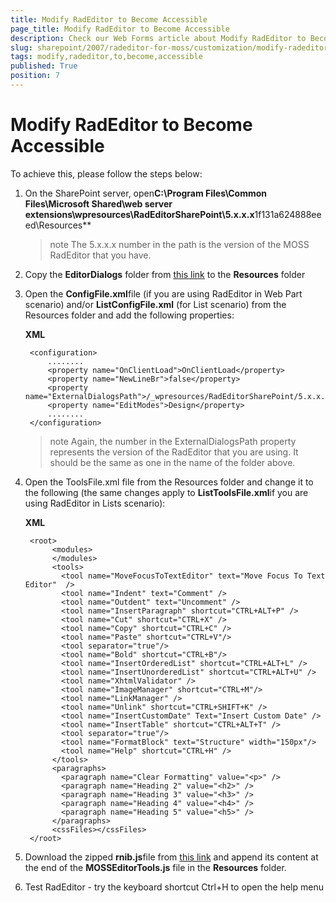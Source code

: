 ```yaml
---
title: Modify RadEditor to Become Accessible
page_title: Modify RadEditor to Become Accessible
description: Check our Web Forms article about Modify RadEditor to Become Accessible.
slug: sharepoint/2007/radeditor-for-moss/customization/modify-radeditor-to-become-accessible
tags: modify,radeditor,to,become,accessible
published: True
position: 7
---
```


# Modify RadEditor to Become Accessible

To achieve this, please follow the steps below:

1. On the SharePoint server, open**C:\Program Files\Common Files\Microsoft Shared\web server extensions\wpresources\RadEditorSharePoint\5.x.x.x**1f131a624888eeed\Resources**

	>note The 5.x.x.x number in the path is the version of the MOSS RadEditor that you have.

1. Copy the **EditorDialogs** folder from [this link](https://www.telerik.com/documents/EditorDialogs.zip) to the **Resources** folder

1. Open the **ConfigFile.xml**file (if you are using RadEditor in Web Part scenario) and/or **ListConfigFile.xml** (for List scenario) from the Resources folder and add the following properties:

	**XML**
	
	    <configuration>
	        ........
	        <property name="OnClientLoad">OnClientLoad</property>
	        <property name="NewLineBr">false</property>
	        <property name="ExternalDialogsPath">/_wpresources/RadEditorSharePoint/5.x.x.x**1f131a624888eeed/Resources/EditorDialogs/</property>
	        <property name="EditModes">Design</property>
	        ........
	    </configuration>

		
	>note Again, the number in the ExternalDialogsPath property represents the version of the RadEditor that you are using. It should be the same as one in the name of the folder above.


1. Open the ToolsFile.xml file from the Resources folder and change it to the following (the same changes apply to **ListToolsFile.xml**if you are using RadEditor in Lists scenario):

	**XML**
	
		<root>
			 <modules>
			 </modules>
			 <tools>
			   <tool name="MoveFocusToTextEditor" text="Move Focus To Text Editor"  />
			   <tool name="Indent" text="Comment" />
			   <tool name="Outdent" text="Uncomment" />
			   <tool name="InsertParagraph" shortcut="CTRL+ALT+P" />
			   <tool name="Cut" shortcut="CTRL+X" />
			   <tool name="Copy" shortcut="CTRL+C" />
			   <tool name="Paste" shortcut="CTRL+V"/>
			   <tool separator="true"/>
			   <tool name="Bold" shortcut="CTRL+B"/>
			   <tool name="InsertOrderedList" shortcut="CTRL+ALT+L" />
			   <tool name="InsertUnorderedList" shortcut="CTRL+ALT+U" />
			   <tool name="XhtmlValidator" />
			   <tool name="ImageManager" shortcut="CTRL+M"/>
			   <tool name="LinkManager" />
			   <tool name="Unlink" shortcut="CTRL+SHIFT+K" />
			   <tool name="InsertCustomDate" Text="Insert Custom Date" />
			   <tool name="InsertTable" shortcut="CTRL+ALT+T" />
			   <tool separator="true"/>
			   <tool name="FormatBlock" text="Structure" width="150px"/>
			   <tool name="Help" shortcut="CTRL+H" />
			 </tools>
			 <paragraphs>
			   <paragraph name="Clear Formatting" value="<p>" />
			   <paragraph name="Heading 2" value="<h2>" />
			   <paragraph name="Heading 3" value="<h3>" />
			   <paragraph name="Heading 4" value="<h4>" />
			   <paragraph name="Heading 5" value="<h5>" />
			 </paragraphs>
			 <cssFiles></cssFiles>
		</root>


1. Download the zipped **rnib.js**file from [this link](https://www.telerik.com/documents/rnib.zip) and append its content at the end of the **MOSSEditorTools.js** file in the **Resources** folder.

1. Test RadEditor - try the keyboard shortcut Ctrl+H to open the help menu
